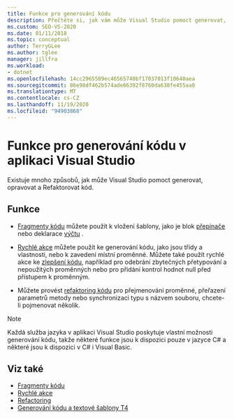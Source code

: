 ```yaml
---
title: Funkce pro generování kódu
description: Přečtěte si, jak vám může Visual Studio pomoct generovat, opravovat a Refaktorovat kód.
ms.custom: SEO-VS-2020
ms.date: 01/11/2018
ms.topic: conceptual
author: TerryGLee
ms.author: tglee
manager: jillfra
ms.workload:
- dotnet
ms.openlocfilehash: 14cc2965589ec46565740bf17037013f10640aea
ms.sourcegitcommit: 86e98df462b574ade66392f8760da638fe455aa0
ms.translationtype: MT
ms.contentlocale: cs-CZ
ms.lasthandoff: 11/19/2020
ms.locfileid: "94903868"
---
```

# <a name="code-generation-features-in-visual-studio"></a>Funkce pro generování kódu v aplikaci Visual Studio

Existuje mnoho způsobů, jak může Visual Studio pomoct generovat, opravovat a Refaktorovat kód.

## <a name="features"></a>Funkce

- [Fragmenty kódu](../ide/code-snippets.md) můžete použít k vložení šablony, jako je blok [přepínače](/dotnet/csharp/language-reference/keywords/switch) nebo deklarace [výčtu](/dotnet/csharp/language-reference/keywords/enum) .

- [Rychlé akce](../ide/quick-actions.md) můžete použít ke generování kódu, jako jsou třídy a vlastnosti, nebo k zavedení místní proměnné. Můžete také použít rychlé akce ke [zlepšení kódu](../ide/common-quick-actions.md), například pro odebrání zbytečných přetypování a nepoužitých proměnných nebo pro přidání kontrol hodnot null před přístupem k proměnným.

- Můžete provést [refaktoring kódu](../ide/refactoring-in-visual-studio.md) pro přejmenování proměnné, přeřazení parametrů metody nebo synchronizaci typu s názvem souboru, chcete-li pojmenovat několik.

> [!NOTE]
> Každá služba jazyka v aplikaci Visual Studio poskytuje vlastní možnosti generování kódu, takže některé funkce jsou k dispozici pouze v jazyce C# a některé jsou k dispozici v C# i Visual Basic.

## <a name="see-also"></a>Viz také

- [Fragmenty kódu](../ide/code-snippets.md)
- [Rychlé akce](../ide/quick-actions.md)
- [Refactoring](../ide/refactoring-in-visual-studio.md)
- [Generování kódu a textové šablony T4](../modeling/code-generation-and-t4-text-templates.md)
